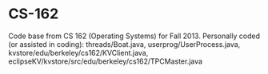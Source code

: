 CS-162
======

Code base from CS 162 (Operating Systems) for Fall 2013. Personally coded (or assisted in coding): threads/Boat.java, userprog/UserProcess.java, kvstore/edu/berkeley/cs162/KVClient.java, eclipseKV/kvstore/src/edu/berkeley/cs162/TPCMaster.java
